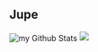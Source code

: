## Jupe 

<img align="center" src="https://github-readme-stats.vercel.app/api?username=jupeowl&include_all_commits=true&count_private=true&show_icons=true&line_height=20&title_color=2B5BBD&icon_color=1124BB&text_color=A1A1A1&bg_color=0,000000,130F40" alt="my Github Stats"/>
<img src="https://github-profile-trophy.vercel.app/?username=jupeowl&theme=juicyfresh&no-bg=true" />

